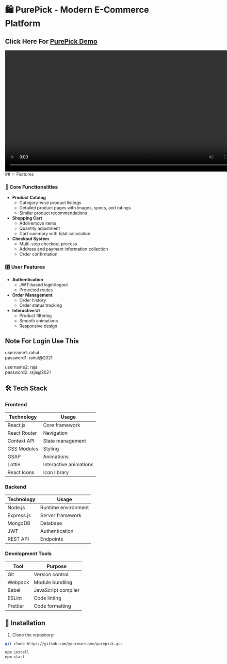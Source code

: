 # 🛍️ PurePick - Modern E-Commerce Platform

## Click Here For [PurePick Demo](https://riyaspurepick.ccbp.tech/)
<video width="800" controls>
  <source src="" type="video/mp4">
  Your browser does not support the video tag.
</video>
## ✨ Features

### 🛒 Core Functionalities
- **Product Catalog**
  - Category-wise product listings
  - Detailed product pages with images, specs, and ratings
  - Similar product recommendations
- **Shopping Cart**
  - Add/remove items
  - Quantity adjustment
  - Cart summary with total calculation
- **Checkout System**
  - Multi-step checkout process
  - Address and payment information collection
  - Order confirmation

### 🎛️ User Features
- **Authentication**
  - JWT-based login/logout
  - Protected routes
- **Order Management**
  - Order history
  - Order status tracking
- **Interactive UI**
  - Product filtering
  - Smooth animations
  - Responsive design

## Note For Login Use This   

username1: rahul   
password1: rahul@2021   

username2: raja   
password2: raja@2021

## 🛠️ Tech Stack

### Frontend
| Technology | Usage |
|------------|-------|
| React.js | Core framework |
| React Router | Navigation |
| Context API | State management |
| CSS Modules | Styling |
| GSAP | Animations |
| Lottie | Interactive animations |
| React Icons | Icon library |

### Backend
| Technology | Usage |
|------------|-------|
| Node.js | Runtime environment |
| Express.js | Server framework |
| MongoDB | Database |
| JWT | Authentication |
| REST API | Endpoints |

### Development Tools
| Tool | Purpose |
|------|---------|
| Git | Version control |
| Webpack | Module bundling |
| Babel | JavaScript compiler |
| ESLint | Code linting |
| Prettier | Code formatting |

## 🚀 Installation

1. Clone the repository:
```bash
git clone https://github.com/yourusername/purepick.git

npm install  
npm start  
